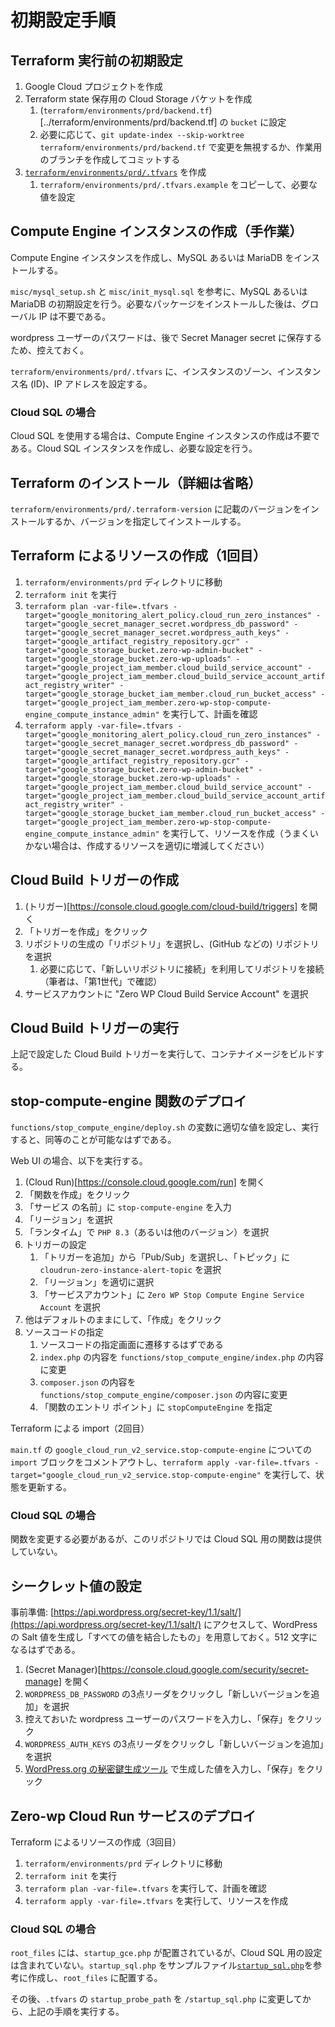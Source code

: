 # 初期設定手順

## Terraform 実行前の初期設定

1. Google Cloud プロジェクトを作成
2. Terraform state 保存用の Cloud Storage バケットを作成
   1. (`terraform/environments/prd/backend.tf`)[../terraform/environments/prd/backend.tf] の `bucket` に設定
   2. 必要に応じて、`git update-index --skip-worktree terraform/environments/prd/backend.tf` で変更を無視するか、作業用のブランチを作成してコミットする
3. [`terraform/environments/prd/.tfvars`](../terraform/environments/prd/.tfvars) を作成
   1. `terraform/environments/prd/.tfvars.example` をコピーして、必要な値を設定

## Compute Engine インスタンスの作成（手作業）

Compute Engine インスタンスを作成し、MySQL あるいは MariaDB をインストールする。

`misc/mysql_setup.sh` と `misc/init_mysql.sql` を参考に、MySQL あるいは MariaDB の初期設定を行う。必要なパッケージをインストールした後は、グローバル IP は不要である。

wordpress ユーザーのパスワードは、後で Secret Manager secret に保存するため、控えておく。

`terraform/environments/prd/.tfvars` に、インスタンスのゾーン、インスタンス名 (ID)、IP アドレスを設定する。

### Cloud SQL の場合

Cloud SQL を使用する場合は、Compute Engine インスタンスの作成は不要である。Cloud SQL インスタンスを作成し、必要な設定を行う。

## Terraform のインストール（詳細は省略）

`terraform/environments/prd/.terraform-version` に記載のバージョンをインストールするか、バージョンを指定してインストールする。

## Terraform によるリソースの作成（1回目）

1. `terraform/environments/prd` ディレクトリに移動
2. `terraform init` を実行
3. `terraform plan -var-file=.tfvars -target="google_monitoring_alert_policy.cloud_run_zero_instances" -target="google_secret_manager_secret.wordpress_db_password" -target="google_secret_manager_secret.wordpress_auth_keys" -target="google_artifact_registry_repository.gcr" -target="google_storage_bucket.zero-wp-admin-bucket" -target="google_storage_bucket.zero-wp-uploads" -target="google_project_iam_member.cloud_build_service_account" -target="google_project_iam_member.cloud_build_service_account_artifact_registry_writer" -target="google_storage_bucket_iam_member.cloud_run_bucket_access" -target="google_project_iam_member.zero-wp-stop-compute-engine_compute_instance_admin"` を実行して、計画を確認
4. `terraform apply -var-file=.tfvars -target="google_monitoring_alert_policy.cloud_run_zero_instances" -target="google_secret_manager_secret.wordpress_db_password" -target="google_secret_manager_secret.wordpress_auth_keys" -target="google_artifact_registry_repository.gcr" -target="google_storage_bucket.zero-wp-admin-bucket" -target="google_storage_bucket.zero-wp-uploads" -target="google_project_iam_member.cloud_build_service_account" -target="google_project_iam_member.cloud_build_service_account_artifact_registry_writer" -target="google_storage_bucket_iam_member.cloud_run_bucket_access" -target="google_project_iam_member.zero-wp-stop-compute-engine_compute_instance_admin"` を実行して、リソースを作成（うまくいかない場合は、作成するリソースを適切に増減してください）

## Cloud Build トリガーの作成

1. (トリガー)[https://console.cloud.google.com/cloud-build/triggers] を開く
2. 「トリガーを作成」をクリック
3. リポジトリの生成の「リポジトリ」を選択し、(GitHub などの) リポジトリを選択
   1. 必要に応じて、「新しいリポジトリに接続」を利用してリポジトリを接続（筆者は、「第1世代」で確認）
4. サービスアカウントに "Zero WP Cloud Build Service Account" を選択

## Cloud Build トリガーの実行

上記で設定した Cloud Build トリガーを実行して、コンテナイメージをビルドする。

## stop-compute-engine 関数のデプロイ

`functions/stop_compute_engine/deploy.sh` の変数に適切な値を設定し、実行すると、同等のことが可能なはずである。

Web UI の場合、以下を実行する。

1. (Cloud Run)[https://console.cloud.google.com/run] を開く
2. 「関数を作成」をクリック
3. 「サービス の名前」に `stop-compute-engine` を入力
4. 「リージョン」を選択
5. 「ランタイム」で `PHP 8.3`（あるいは他のバージョン）を選択
6. トリガーの設定
   1. 「トリガーを追加」から「Pub/Sub」を選択し、「トピック」に `cloudrun-zero-instance-alert-topic` を選択
   2. 「リージョン」を適切に選択
   3. 「サービスアカウント」に `Zero WP Stop Compute Engine Service Account` を選択
7. 他はデフォルトのままにして、「作成」をクリック
8. ソースコードの指定
   1. ソースコードの指定画面に遷移するはずである
   2. `index.php` の内容を `functions/stop_compute_engine/index.php` の内容に変更
   3. `composer.json` の内容を `functions/stop_compute_engine/composer.json` の内容に変更
   4. 「関数のエントリ ポイント」に `stopComputeEngine` を指定

Terraform による import（2回目）

`main.tf` の `google_cloud_run_v2_service.stop-compute-engine` についての `import` ブロックをコメントアウトし、`terraform apply -var-file=.tfvars -target="google_cloud_run_v2_service.stop-compute-engine"` を実行して、状態を更新する。

### Cloud SQL の場合

関数を変更する必要があるが、このリポジトリでは Cloud SQL 用の関数は提供していない。

## シークレット値の設定

事前準備: [https://api.wordpress.org/secret-key/1.1/salt/](https://api.wordpress.org/secret-key/1.1/salt/) にアクセスして、WordPress の Salt 値を生成し「すべての値を結合したもの」を用意しておく。512 文字になるはずである。

1. (Secret Manager)[https://console.cloud.google.com/security/secret-manage] を開く
2. `WORDPRESS_DB_PASSWORD` の3点リーダをクリックし「新しいバージョンを追加」を選択
3. 控えておいた wordpress ユーザーのパスワードを入力し、「保存」をクリック
4. `WORDPRESS_AUTH_KEYS` の3点リーダをクリックし「新しいバージョンを追加」を選択
5. [WordPress.org の秘密鍵生成ツール](https://api.wordpress.org/secret-key/1.1/salt/) で生成した値を入力し、「保存」をクリック

## Zero-wp Cloud Run サービスのデプロイ

Terraform によるリソースの作成（3回目）

1. `terraform/environments/prd` ディレクトリに移動
2. `terraform init` を実行
3. `terraform plan -var-file=.tfvars` を実行して、計画を確認
4. `terraform apply -var-file=.tfvars` を実行して、リソースを作成

### Cloud SQL の場合

`root_files` には、`startup_gce.php` が配置されているが、Cloud SQL 用の設定は含まれていない。`startup_sql.php` をサンプルファイル[`startup_sql.php`](../misc/startup_cloud_sql/startup_sql.php)を参考に作成し、`root_files` に配置する。

その後、`.tfvars` の `startup_probe_path` を `/startup_sql.php` に変更してから、上記の手順を実行する。
